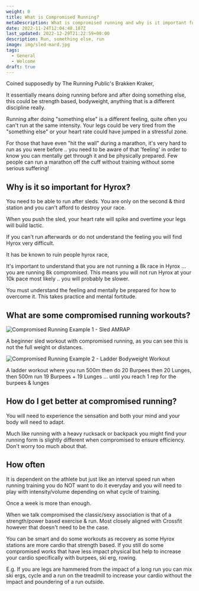 ```yaml
---
weight: 0
title: What is Compromised Running?
metaDescription: What is compromised running and why is it important for hyrox
date: 2022-11-24T12:04:48.187Z
last_updated: 2022-12-29T21:22:59+00:00
description: Run, something else, run
image: img/sled-mard.jpg
tags:
  - General
  - Welcome
draft: true
---
```

Coined supposedly by The Running Public's Brakken Kraker, 

It essentially means doing running before and after doing something else, this could be strength based, bodyweight, anything that is a different discipline really. 

Running after doing "something else" is a different feeling, quite often you can't run at the same intensity. Your legs could be very tired from the "something else" or your heart rate could have jumped in a stressful zone.

For those that have even "hit the wall" during a marathon, it's very hard to run as you were before .. you need to be aware of that 'feeling' in order to know you can mentally get through it and be physically prepared. Few people can run a marathon off the cuff without training without some serious suffering!

## Why is it so important for Hyrox?

You need to be able to run after sleds. You are only on the second & third station and you can't afford to destroy your race.

When you push the sled, your heart rate will spike and overtime your legs will build lactic.  

If you can't run afterwards or do not understand the feeling you will find Hyrox very difficult.

It has be known to ruin people hyrox race, 

It's important to understand that you are not running a 8k race in Hyrox ... you are running 8k compromised. This means you will not run Hyrox at your 10k pace most likely .. you will probably be slower.

You must understand the feeling and mentally be prepared for how to overcome it. This takes practice and mental fortitude.

## What are some compromised running workouts?

![](img/compromised-running-workout-example-1.png "Compromised Running Example 1 - Sled AMRAP")

A beginner sled workout with compromised running, as you can see this is not the full weight or distances. 

![](img/compromised-running-workout-example-2.png "Compromised Running Example 2 - Ladder Bodyweight Workout")

A ladder workout where you run 500m then do 20 Burpees then 20 Lunges, then 500m run 19 Burpees + 19 Lunges ... until you reach 1 rep for the burpees & lunges

## How do I get better at compromised running?

You will need to experience the sensation and both your mind and your body will need to adapt. 

Much like running with a heavy rucksack or backpack you might find your running form is slightly different when compromised to ensure efficiency. Don't worry too much about that.

## How often

It is dependent on the athlete but just like an interval speed run when running training you do NOT want to do it everyday and you will need to play with intensity/volume depending on what cycle of training. 

Once a week is more than enough. 

When we talk compromised the classic/sexy association is that of a strength/power based exercise & run. Most closely aligned with Crossfit however that doesn't need to be the case. 

You can be smart and do some workouts as recovery as some Hyrox stations are more cardio that strength based. If you still do some compromised works that have less impact physical but help to increase your cardio specifically with burpees, ski erg, rowing. 

E.g. If you are legs are hammered from the impact of a long run you can mix ski ergs, cycle and a run on the treadmill to increase your cardio without the impact and poundering of a run outside.